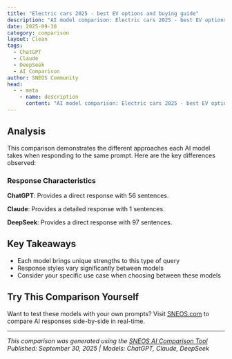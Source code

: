 ```yaml
---
title: "Electric cars 2025 - best EV options and buying guide"
description: "AI model comparison: Electric cars 2025 - best EV options and buying guide..."
date: 2025-09-30
category: comparison
layout: Clean
tags:
  - ChatGPT
  - Claude
  - DeepSeek
  - AI Comparison
author: SNEOS Community
head:
  - - meta
    - name: description
      content: "AI model comparison: Electric cars 2025 - best EV options and buying guide..."
---
```


<ChatComparison
  title="Electric cars 2025 - best EV options and buying guide"
  prompt="Electric cars 2025 - best EV options and buying guide"
  :responses='{
    "ChatGPT": "Sure! Here\u2019s a comprehensive guide to the best electric vehicles (EVs) available in 2025, along with key considerations to help you make an informed purchase.\n\n---\n\n# Electric Cars 2025: Best EV Options and Buying Guide\n\n## Top Electric Cars in 2025\n\n### 1. Tesla Model 3\n- **Range:** ~358 miles (Long Range)\n- **Price:** Starting around $45,000\n- **Highlights:** Excellent range and performance, extensive Supercharger network, continuous software updates, strong resale value.\n- **Best for:** Buyers seeking a proven, fast-charging, well-supported EV with sporty performance.\n\n### 2. Hyundai Ioniq 6\n- **Range:** ~340 miles\n- **Price:** Starting around $42,000\n- **Highlights:** Stylish design, strong efficiency, user-friendly interior, advanced safety features.\n- **Best for:** Drivers who want a sleek, efficient sedan with a great tech suite.\n\n### 3. Ford Mustang Mach-E\n- **Range:** Up to 314 miles\n- **Price:** Starting around $44,000\n- **Highlights:** SUV body style, engaging performance, roomy interior, good infotainment.\n- **Best for:** Those wanting an electric SUV with sporty driving dynamics.\n\n### 4. Chevrolet Bolt EV\n- **Range:** ~259 miles\n- **Price:** Starting around $27,000\n- **Highlights:** Affordable pricing, updated design, practical hatchback style.\n- **Best for:** Budget-conscious buyers wanting a dependable EV for city driving.\n\n### 5. Volkswagen ID.4\n- **Range:** ~260 miles\n- **Price:** Starting around $38,000\n- **Highlights:** Comfortable ride, spacious cabin, simple controls, strong warranty.\n- **Best for:** Families looking for a versatile, well-priced electric SUV.\n\n### 6. Rivian R1T (Electric Pickup)\n- **Range:** Up to 314 miles\n- **Price:** Starting around $73,000\n- **Highlights:** Rugged off-road capabilities, innovative features, strong towing capacity.\n- **Best for:** Adventure seekers and pickup users wanting an electric option.\n\n### 7. Nissan Ariya\n- **Range:** Up to 300 miles\n- **Price:** Starting around $47,000\n- **Highlights:** Smooth ride, modern design, advanced driver assistance technologies.\n- **Best for:** Buyers interested in a stylish crossover with a balanced range and price.\n\n---\n\n## EV Buying Guide: What to Consider in 2025\n\n### 1. Range \u0026 Battery Life\n- Determine how far you typically drive daily.\n- Consider an EV with at least 200\u002B miles of range for peace of mind.\n- Check battery warranty (usually 8 years / 100,000 miles).\n\n### 2. Charging Infrastructure\n- Evaluate home charging options (Level 1, 2 chargers).\n- Look for compatibility with public fast charging (CCS, Tesla Supercharger).\n- Consider access to chargers near your home, workplace, or frequent destinations.\n\n### 3. Price \u0026 Incentives\n- Factor in total cost including federal/state tax credits and rebates.\n- Check for deals on installation of home charging equipment.\n- Keep in mind EVs often have lower running and maintenance costs.\n\n### 4. Vehicle Type \u0026 Space\n- Decide on body style (sedan, SUV, pickup) based on your lifestyle.\n- Evaluate passenger and cargo space needs.\n\n### 5. Performance \u0026 Features\n- Look at acceleration, driving modes, and handling.\n- Consider advanced driver assistance systems (ADAS).\n- Check infotainment and connectivity options.\n\n### 6. Reliability \u0026 Brand Reputation\n- Research manufacturer reliability and customer service.\n- Look for vehicles with positive reviews and strong support networks.\n\n### 7. Future Proofing\n- Check if the vehicle receives over-the-air software updates.\n- Consider adaptability to new technologies (e.g., battery improvements, autonomous driving).\n\n---\n\n## Additional Tips\n\n- **Test Drive:** Always test drive several EVs to experience differences in driving feel and comfort.\n- **Total Cost of Ownership:** Calculate savings on fuel and maintenance compared to gasoline cars.\n- **Resale Value:** Some EVs maintain value better than others; consider this if you plan to sell later.\n- **Environmental Impact:** Check if the manufacturer uses sustainable materials and ethical battery sourcing.\n\n---\n\nIf you share your specific needs such as budget, driving habits, size preference, or brand loyalty, I can help tailor recommendations further!",
    "Claude": "# Electric Cars 2025: Best EV Options \u0026 Buying Guide\n\n## Top EV Categories \u0026 Recommendations\n\n### **Luxury EVs**\n- **Mercedes EQS** - Premium sedan with 450\u002B mile range\n- **BMW iX** - Spacious SUV with advanced tech\n- **Audi e-tron GT** - Sports sedan with rapid charging\n- **Lucid Air Dream** - Longest range (500\u002B miles) luxury sedan\n\n### **Mid-Range EVs**\n- **Tesla Model 3/Y** - Proven technology, extensive Supercharger network\n- **Genesis Electrified GV70** - Luxury features at competitive price\n- **Polestar 3** - Scandinavian design, solid performance\n- **Hyundai Ioniq 6** - Excellent efficiency and range\n\n### **Budget-Friendly EVs**\n- **Chevrolet Equinox EV** - Starting around $30,000\n- **Nissan Ariya** - Competitive pricing with good features\n- **Hyundai Ioniq 5** - Fast charging, unique design\n- **Kia EV6** - Sporty styling, rapid charging capability\n\n## Key Buying Considerations\n\n### **Range \u0026 Charging**\n- **Daily driving**: 250\u002B miles adequate for most\n- **Long trips**: Consider 300\u002B mile range\n- **Home charging**: Level 2 (240V) recommended\n- **Public charging**: Check network availability in your area\n\n### **Financial Factors**\n- **Federal tax credit**: Up to $7,500 for eligible vehicles\n- **State incentives**: Vary by location\n- **Total cost of ownership**: Factor in lower fuel and maintenance costs\n- **Leasing vs buying**: Leasing can maximize tax benefits\n\n### **Practical Considerations**\n- **Charging infrastructure** in your area\n- **Home electrical capacity** for charging installation\n- **Cargo space** and seating needs\n- **Cold weather impact** on range (10-20% reduction typical)\n\n## 2025 Market Trends\n- More affordable options under $35,000\n- Improved charging speeds (350kW\u002B capability)\n- Enhanced range (300\u002B miles becoming standard)\n- Better integration with smart home systems\n\nWould you like me to elaborate on any specific category or provide more details about particular models?",
    "DeepSeek": "Of course! Here is a comprehensive guide to the best electric car options expected for 2025 and a detailed buying guide to help you navigate your EV purchase.\n\nThe year 2025 is shaping up to be a pivotal moment for electric vehicles, with more choices, better technology, and potentially more favorable pricing than ever before.\n\n---\n\n### **Part 1: The Best EV Options for 2025**\n\nThis list includes both brand-new models debuting in 2025 and significantly updated versions of current favorites. **Note:** Pricing and final specs are still being confirmed by manufacturers.\n\n#### **Affordable \u0026 Mainstream (Under $45,000)**\n\n1.  **Chevrolet Equinox EV:** Touted as one of the most affordable long-range SUVs on the market. With an expected starting price around $35,000, it offers up to 319 miles of range, a modern interior, and strong performance.\n2.  **Volvo EX30:** This is Volvo\u0027s smallest and most affordable EV. It\u2019s a premium-feeling, tech-packed small SUV with a minimalist interior, rapid acceleration, and a strong focus on sustainability. Starting around $35,000.\n3.  **Hyundai Kona Electric (Refreshed):** The already-great Kona Electric gets a complete redesign for 2024/2025. It offers more space, a much-improved interior, and an estimated 260-mile range at a competitive price.\n4.  **Nissan Leaf (Potential Refresh):** While an older design, the Leaf remains a budget-friendly entry into EVs. Look for potential updates or incentives that could make it a compelling city car.\n\n#### **Family \u0026 Mid-Range Favorites ($45,000 - $70,000)**\n\n1.  **Kia EV9:** A true three-row electric SUV that doesn\u0027t compromise on style or range. It offers seating for up to seven, a stunning interior, available all-wheel drive, and an estimated 304 miles of range. It\u0027s a direct competitor to the Tesla Model X at a much lower price.\n2.  **Ford Mustang Mach-E (Updated):** Ford\u0027s popular electric SUV is getting a significant refresh for 2025, including more power, faster charging, and updated styling. It remains a top choice for those wanting a sporty, fun-to-drive EV.\n3.  **Hyundai Ioniq 5 \u0026 Kia EV6 (Updated):** These award-winning twins, built on the versatile E-GMP platform, are due for updates. Expect potential improvements to battery tech, software, and features to keep them competitive.\n4.  **Tesla Model Y:** The best-selling EV in the world isn\u0027t going anywhere. By 2025, it will likely have received more incremental updates. Its strengths remain its supercharger network, excellent software, and spacious interior.\n5.  **Chevrolet Blazer EV:** A stylish midsize SUV with sporty trim levels like the SS, offering up to 320 miles of range and GM\u0027s latest Ultium platform technology.\n\n#### **Luxury \u0026 Performance ($70,000\u002B)**\n\n1.  **Porsche Macan EV:** The electric version of Porsche\u0027s best-selling model. Expect Porsche\u0027s signature handling and performance, a luxurious cabin, and cutting-edge tech. This is a highly anticipated model for driving enthusiasts.\n2.  **Audi Q6 e-tron:** The next generation of Audi\u0027s e-tron lineup, built on a new Premium Platform Electric (PPE) co-developed with Porsche. It promises significant leaps in efficiency, charging speed, and onboard tech.\n3.  **BMW i5 \u0026 iX (Updates):** BMW\u0027s electric sedan and flagship SUV will continue to be top contenders, offering a blend of traditional BMW luxury with their latest \u0022iDrive\u0022 software and electric powertrains.\n4.  **Rivian R2:** Scheduled to be unveiled in early 2024, the R2 is Rivian\u0027s more affordable and smaller SUV. With an expected launch in 2026, but 2025 will be the year to place reservations. It promises Rivian\u0027s adventure-ready ethos at a lower price point.\n\n#### **The \u0022Wait and See\u0022 Category (Arriving Late 2024 / 2025)**\n\n*   **Fiat 500e:** A charming, retro-inspired city car returning to the U.S. market. Perfect as a second car for urban commuting.\n*   **Jeep Recon \u0026 Wagoneer S:** Jeep\u0027s first fully electric SUVs for North America, promising genuine Jeep capability (in the Recon\u0027s case) and luxury (in the Wagoneer S\u0027s case).\n\n---\n\n### **Part 2: The 2025 EV Buying Guide**\n\nBuying an EV is different from buying a gas car. Here\u2019s a step-by-step guide.\n\n#### **Step 1: Assess Your Needs \u0026 Budget**\n\n*   **Daily Driving \u0026 Range:** Be realistic. Most people drive less than 40 miles a day. An EV with 250\u002B miles of range is more than sufficient for most, including longer weekend trips. Consider your access to charging.\n*   **Vehicle Type:** Do you need an SUV, truck, sedan, or a small commuter car?\n*   **Total Budget:** Include:\n    *   Purchase Price\n    *   **Federal Tax Credit:** Up to $7,500. **Crucially, check the latest IRS guidelines for eligibility,** as rules for battery sourcing are changing. Some models may lose the full credit by 2025.\n    *   State \u0026 Local Incentives: These can add thousands more in savings.\n    *   Potential Fuel \u0026 Maintenance Savings.\n\n#### **Step 2: Understand the Total Cost of Ownership (TCO)**\n\n*   **\u0022Fuel\u0022 Costs:** Electricity is cheaper than gasoline per mile. The cost depends on your local electricity rates.\n*   **Maintenance:** No oil changes, spark plugs, or exhaust systems. You\u0027ll save significantly on routine maintenance. Tires and brake fluid are the main recurring costs.\n*   **Depreciation:** EVs are depreciating, but some models (like Teslas) have historically held their value better than others.\n\n#### **Step 3: Research Charging Options**\n\nThis is the most critical step for a happy EV ownership experience.\n\n*   **Home Charging (The Game Changer):**\n    *   **Level 1 (120V):** Uses a standard outlet. Very slow (3-5 miles of range per hour). Good only for low-mileage drivers.\n    *   **Level 2 (240V):** **Essential for most owners.** Adds 20-60 miles of range per hour. You may need to install a 240V outlet (like one for a dryer) and purchase a charging station. Factor in installation costs ($500 - $2,000).\n*   **Public Charging:**\n    *   **Level 3 DC Fast Charging:** For road trips. Adds 100-200 miles of range in 15-30 minutes. Check the networks (Electrify America, EVgo, Tesla Superchargers) and the charging speed (in kW) of the car you\u0027re buying. A car that charges at 350kW will fill up much faster than one that maxes out at 50kW.\n\n#### **Step 4: Key Features to Compare**\n\n*   **Range (EPA Estimated):** Look for the real-world range, not just the peak number.\n*   **Charging Speed (kW):** A higher maximum DC fast-charging speed is better for long trips.\n*   **Battery Warranty:** Most manufacturers offer an 8-year/100,000-mile warranty on the battery pack.\n*   **Software \u0026 Tech:** Is the infotainment system responsive? Does it receive over-the-air (OTA) updates? Driver-assist features like Tesla\u0027s Autopilot or GM\u0027s Super Cruise are major differentiators.\n*   **Cargo Space \u0026 Interior:** Don\u0027t forget the \u0022frunk\u0022 (front trunk)!\n\n#### **Step 5: Test Drive \u0026 Final Considerations**\n\n*   **Test Drive Multiple EVs:** The driving feel can be very different. Experience the instant torque, regenerative braking (one-pedal driving), and cabin quietness.\n*   **Get a Home Charging Quote:** Before you buy, contact an electrician to get a quote for a Level 2 charger installation.\n*   **Shop Around for Insurance:** EV insurance rates can be higher; get quotes beforehand.\n*   **Finalize Financing \u0026 Incentives:** Work with your dealer or lender to ensure you understand how to claim all applicable tax credits and rebates.\n\n### **Final Verdict for 2025**\n\n**2025 is an excellent year to buy an EV.** The market is maturing, offering everything from affordable commuters to luxurious family haulers and high-performance machines. The key is to do your homework, **especially on charging and incentives,** to find the perfect electric car that fits your life and budget.\n\nHappy driving"
  }'
  published-date="22:46"
/>

## Analysis

This comparison demonstrates the different approaches each AI model takes when responding to the same prompt. Here are the key differences observed:

### Response Characteristics

**ChatGPT**: Provides a direct response with 56 sentences. 

**Claude**: Provides a detailed response with 1 sentences. 

**DeepSeek**: Provides a direct response with 97 sentences. 

## Key Takeaways

- Each model brings unique strengths to this type of query
- Response styles vary significantly between models
- Consider your specific use case when choosing between these models

## Try This Comparison Yourself

Want to test these models with your own prompts? Visit [SNEOS.com](https://sneos.com) to compare AI responses side-by-side in real-time.

---

*This comparison was generated using the [SNEOS AI Comparison Tool](https://sneos.com)*
*Published: September 30, 2025 | Models: ChatGPT, Claude, DeepSeek*

